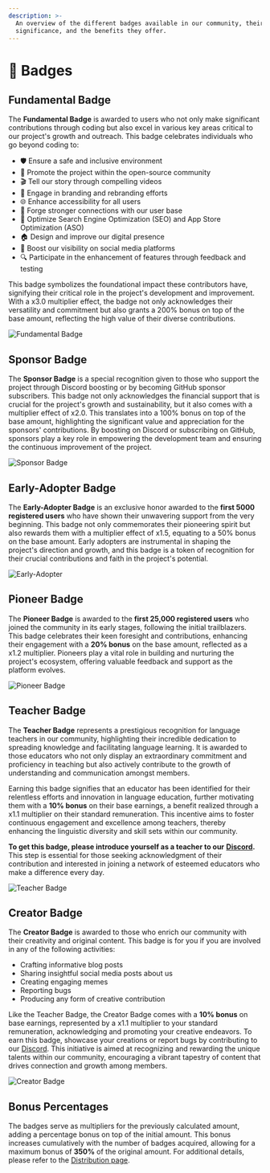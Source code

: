 ```yaml
---
description: >-
  An overview of the different badges available in our community, their
  significance, and the benefits they offer.
---
```


# 🥇 Badges

## Fundamental Badge

The **Fundamental Badge** is awarded to users who not only make significant contributions through coding but also excel in various key areas critical to our project's growth and outreach. This badge celebrates individuals who go beyond coding to:

- 🛡️ Ensure a safe and inclusive environment
- 🚀 Promote the project within the open-source community
- 🎬 Tell our story through compelling videos
- 🎨 Engage in branding and rebranding efforts
- 🌐 Enhance accessibility for all users
- 🤝 Forge stronger connections with our user base
- 🚀 Optimize Search Engine Optimization (SEO) and App Store Optimization (ASO)
- 🏠 Design and improve our digital presence
- 📣 Boost our visibility on social media platforms
- 🔍 Participate in the enhancement of features through feedback and testing

This badge symbolizes the foundational impact these contributors have, signifying their critical role in the project's development and improvement. With a x3.0 multiplier effect, the badge not only acknowledges their versatility and commitment but also grants a 200% bonus on top of the base amount, reflecting the high value of their diverse contributions.

![Fundamental Badge](../.gitbook/assets/badges/contributor.png)

## Sponsor Badge

The **Sponsor Badge** is a special recognition given to those who support the project through Discord boosting or by becoming GitHub sponsor subscribers. This badge not only acknowledges the financial support that is crucial for the project's growth and sustainability, but it also comes with a multiplier effect of x2.0. This translates into a 100% bonus on top of the base amount, highlighting the significant value and appreciation for the sponsors' contributions. By boosting on Discord or subscribing on GitHub, sponsors play a key role in empowering the development team and ensuring the continuous improvement of the project.

![Sponsor Badge](../.gitbook/assets/badges/sponsor.png)

## Early-Adopter Badge

The **Early-Adopter Badge** is an exclusive honor awarded to the **first 5000 registered users** who have shown their unwavering support from the very beginning. This badge not only commemorates their pioneering spirit but also rewards them with a multiplier effect of x1.5, equating to a 50% bonus on the base amount. Early adopters are instrumental in shaping the project's direction and growth, and this badge is a token of recognition for their crucial contributions and faith in the project's potential.

![Early-Adopter](../.gitbook/assets/badges/early-adopter.png)

## Pioneer Badge

The **Pioneer Badge** is awarded to the **first 25,000 registered users** who joined the community in its early stages, following the initial trailblazers. This badge celebrates their keen foresight and contributions, enhancing their engagement with a **20% bonus** on the base amount, reflected as a x1.2 multiplier. Pioneers play a vital role in building and nurturing the project's ecosystem, offering valuable feedback and support as the platform evolves.

![Pioneer Badge](../.gitbook/assets/badges/pioneer.png)

## Teacher Badge

The **Teacher Badge** represents a prestigious recognition for language teachers in our community, highlighting their incredible dedication to spreading knowledge and facilitating language learning. It is awarded to those educators who not only display an extraordinary commitment and proficiency in teaching but also actively contribute to the growth of understanding and communication amongst members.

Earning this badge signifies that an educator has been identified for their relentless efforts and innovation in language education, further motivating them with a **10% bonus** on their base earnings, a benefit realized through a x1.1 multiplier on their standard remuneration. This incentive aims to foster continuous engagement and excellence among teachers, thereby enhancing the linguistic diversity and skill sets within our community.

**To get this badge, please introduce yourself as a teacher to our** [**Discord**](https://discord.langx.io)**.** This step is essential for those seeking acknowledgment of their contribution and interested in joining a network of esteemed educators who make a difference every day.

![Teacher Badge](../.gitbook/assets/badges/teacher.png)

## Creator Badge

The **Creator Badge** is awarded to those who enrich our community with their creativity and original content. This badge is for you if you are involved in any of the following activities:

- Crafting informative blog posts
- Sharing insightful social media posts about us
- Creating engaging memes
- Reporting bugs
- Producing any form of creative contribution

Like the Teacher Badge, the Creator Badge comes with a **10% bonus** on base earnings, represented by a x1.1 multiplier to your standard remuneration, acknowledging and promoting your creative endeavors. To earn this badge, showcase your creations or report bugs by contributing to our [Discord](https://discord.langx.io). This initiative is aimed at recognizing and rewarding the unique talents within our community, encouraging a vibrant tapestry of content that drives connection and growth among members.

![Creator Badge](../.gitbook/assets/badges/creator.png)

## Bonus Percentages

The badges serve as multipliers for the previously calculated amount, adding a percentage bonus on top of the initial amount. This bonus increases cumulatively with the number of badges acquired, allowing for a maximum bonus of **350%** of the original amount. For additional details, please refer to the [Distribution page](../token/distibution/#bonus-percentages).
